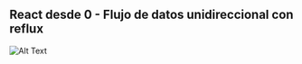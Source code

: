 ## React desde 0 - Flujo de datos unidireccional con reflux

![Alt Text](https://github.com/Gatop/reactjs-udemy-c1-reflux-counter-example/blob/master/public/doc-gif.gif)
